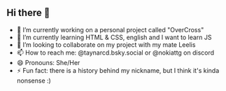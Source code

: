 ## Hi there 👋

- 🔭 I’m currently working on a personal project called "OverCross"
- 🌱 I’m currently learning HTML & CSS, english and I want to learn JS
- 👯 I’m looking to collaborate on my project with my mate Leelis
- 📫 How to reach me: @taynarcd.bsky.social or @nokiattg on discord
- 😄 Pronouns: She/Her
- ⚡ Fun fact: there is a history behind my nickname, but I think it's kinda nonsense :)

